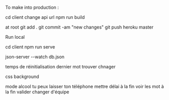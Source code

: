 To make into production :

cd client
change api url
npm run build 

at root
git add .
git commit -am "new changes"
git push heroku master

Run local

cd client 
npm run serve 

json-server --watch db.json


temps de réinitialisation
dernier mot trouver chnager

css background


mode alcool
tu peux laisser ton téléphone
mettre délai à la fin
voir les mot à la fin valider 
changer d'équipe


